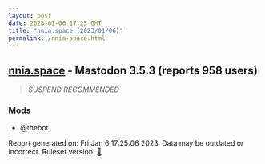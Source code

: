 ```yaml
---
layout: post
date: 2023-01-06 17:25 GMT
title: "nnia.space (2023/01/06)"
permalink: /nnia-space.html
---
```



## [nnia.space](https://nnia.space) - Mastodon 3.5.3 (reports 958 users)

> *SUSPEND RECOMMENDED*

### Mods
 * @thebot

Report generated on: Fri Jan  6 17:25:06 2023. Data may be outdated or incorrect.
Ruleset version: [🏀](/version-basketball)

